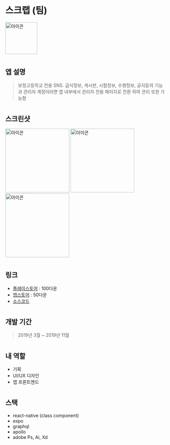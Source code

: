 # 스크랩 (팀)

<img src="https://lh3.googleusercontent.com/K-VjHwsYLjpaiTASQDiot2xNHkkqpsBcmXWCodJA1lmUFHlLpWvcifjc0g6gVOm9UGw=s180-rw" alt="아이콘" width="100" />

#

## 앱 설명
> 보정고등학교 전용 SNS. 급식정보, 게시판, 시험정보, 수행정보, 공지등의 기능과 관리자 계정이라면 앱 내부에서 관리자 전용 페이지로 전환 하여 관리 또한 가능함

#

## 스크린샷
<div dir='ltr'>
    <img src="https://lh3.googleusercontent.com/qglkK6pihOcznYT4qD9_xpWLsqnzSngj5hyRDW5Ru2J0OhODE_c0dRS6DNEwBBhRoFk=w1569-h869-rw" alt="아이콘" width="200" />
    <img src="https://lh3.googleusercontent.com/L9tAPMQoHFQ8jIC5uuP1tiH9gVuIWuTv9lMbY9ZtEcaOzrdLvcdQZKV9gHXHjbvsnQ=w1569-h869-rw" alt="아이콘" width="200" />
    <img src="https://lh3.googleusercontent.com/wpo-9TrNacNoZTMEJQR1HiVV8HU_80ILYRNM_Ld4wOy2GqCJ69o9TvlNzQRkuqIv4A=w720-h310-rw" alt="아이콘" width="200" />
</div>

#

## 링크
- [플레이스토어](https://play.google.com/store/apps/details?id=com.schoolapp.schoolappuser) : 100다운
- [앱스토어](https://apps.apple.com/kr/app/%EC%8A%A4%ED%81%AC%EB%9E%A9-%EB%B3%B4%EC%A0%95/id1478149413) : 50다운
- [소스코드](https://github.com/KoreanThinker/schoolapp-public)

#

## 개발 기간	
> 2019년 3월 ~ 2019년 11월	

#

## 내 역할	
- 기획	
- UI/UX 디자인	
- 앱 프론트엔드	

#

## 스택	
- react-native (class component)
- expo	
- graphql	
- apollo	
- adobe Ps, Ai, Xd	